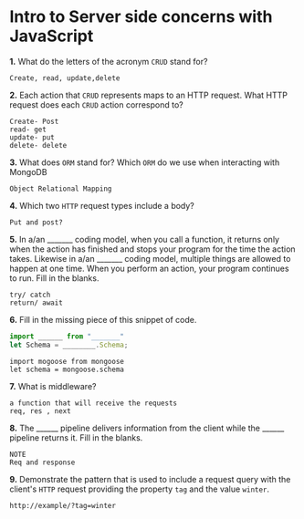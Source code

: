 # Intro to Server side concerns with JavaScript

**1.** What do the letters of the acronym `CRUD` stand for?
<!-- enter you answer in the space below -->
```
Create, read, update,delete
```
**2.** Each action that `CRUD` represents maps to an HTTP request. What HTTP request does each `CRUD` action correspond to?
<!-- enter you answer in the space below -->
```
Create- Post
read- get
update- put
delete- delete
```
**3.** What does `ORM` stand for? Which `ORM` do we use when interacting with MongoDB
<!-- enter you answer in the space below -->
```
Object Relational Mapping
```
**4.** Which two `HTTP` request types include a body?
<!-- enter you answer in the space below -->
```
Put and post?
```
**5.** In a/an _______ coding model, when you call a function, it returns only when the action has finished and stops your program for the time the action takes. Likewise in a/an _______ coding model, multiple things are allowed to happen at one time. When you perform an action, your program continues to run.  Fill in the blanks.
<!-- enter you answer in the space below -->
```
try/ catch
return/ await
```

**6.** Fill in the missing piece of this snippet of code.
```js
import ______ from "_______"
let Schema = ________.Schema;
```
<!-- enter you answer in the space below -->
```
import mogoose from mongoose
let schema = mongoose.schema
```
**7.** What is middleware?
<!-- enter you answer in the space below -->
```
a function that will receive the requests 
req, res , next
```
**8.** The ______ pipeline delivers information from the client while the ______ pipeline returns it. Fill in the blanks. 
<!-- enter you answer in the space below -->
```
NOTE
Req and response

```
**9.** 
Demonstrate the pattern that is used to include a request query with the client's `HTTP` request providing the property `tag` and the value `winter`.
<!-- enter you answer in the space below -->
```
http://example/?tag=winter
```